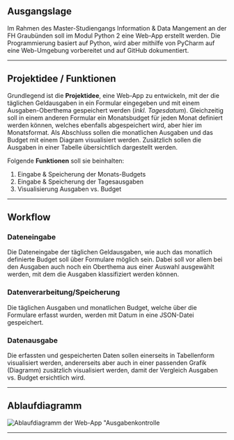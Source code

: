## Ausgangslage
<!-- Italics -->
Im Rahmen des Master-Studiengangs Information & Data Mangement
an der FH Graubünden soll im Modul Python 2 eine Web-App erstellt werden.
Die Programmierung basiert auf Python, wird aber mithilfe von PyCharm
auf eine Web-Umgebung vorbereitet und auf GitHub dokumentiert.

***

## Projektidee / Funktionen
<!-- Italics -->
Grundlegend ist die **Projektidee**, eine Web-App zu entwickeln, mit der die täglichen
Geldausgaben in ein Formular eingegeben und mit einem Ausgaben-Oberthema gespeichert werden (*inkl. Tagesdatum*).
Gleichzeitig soll in einem anderen Formular ein Monatsbudget für jeden Monat definiert werden
können, welches ebenfalls abgespeichert wird, aber hier im Monatsformat. Als Abschluss sollen die
monatlichen Ausgaben und das Budget mit einem Diagram visualisiert werden. Zusätzlich sollen die Ausgaben in
einer Tabelle übersichtlich dargestellt werden.

Folgende **Funktionen** soll sie beinhalten:
1. Eingabe & Speicherung der Monats-Budgets
2. Eingabe & Speicherung der Tagesausgaben
3. Visualisierung Ausgaben vs. Budget

***

## Workflow
### Dateneingabe
<!-- Italics -->
Die Dateneingabe der täglichen Geldausgaben, wie auch das
monatlich definierte Budget soll über Formulare möglich sein.
Dabei soll vor allem bei den Ausgaben auch noch ein Oberthema
aus einer Auswahl ausgewählt werden, mit dem die Ausgaben klassifiziert
werden können.
### Datenverarbeitung/Speicherung
<!-- Italics -->
Die täglichen Ausgaben und monatlichen Budget, welche über die Formulare
erfasst wurden, werden mit Datum in eine JSON-Datei gespeichert.
### Datenausgabe
<!-- Italics -->
Die erfassten und gespeicherten Daten sollen einerseits in Tabellenform
visualisiert werden, andererseits aber auch in einer passenden Grafik (Diagramm)
zusätzlich visualisiert werden, damit der Vergleich Ausgaben vs. Budget ersichtlich wird.

***

## Ablaufdiagramm
<!-- Italics -->
![Ablaufdiagramm der Web-App "Ausgabenkontrolle](C:\Users\dhuab\PycharmProjects\Ablaufdiagramm_WebApp_Ausgabenkontrolle.jpg "Ablaufdiagramm")

***


